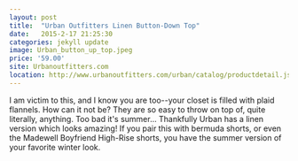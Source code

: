 ```yaml
---
layout: post
title:  "Urban Outfitters Linen Button-Down Top"
date:   2015-2-17 21:25:30
categories: jekyll update
image: Urban_button_up_top.jpeg
price: '59.00'
site: Urbanoutfitters.com
location: http://www.urbanoutfitters.com/urban/catalog/productdetail.jsp?id=34747287&parentid=W_NEWARRIVALS_CLOTHING#/
---
```

I am victim to this, and I know you are too--your closet is filled with plaid flannels. How can it not be? They are so easy to throw on top of, quite literally, anything. Too bad it's summer... Thankfully Urban has a linen version which looks amazing! If you pair this with bermuda shorts, or even the Madewell Boyfriend High-Rise shorts, you have the summer version of your favorite winter look. 
